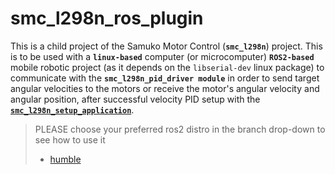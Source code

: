 # smc_l298n_ros_plugin
This is a child project of the Samuko Motor Control (**`smc_l298n`**) project. This is to be used with a **`linux-based`** computer (or microcomputer) **`ROS2-based`** mobile robotic project (as it depends on the `libserial-dev` linux package) to communicate with the **`smc_l298n_pid_driver module`** in order to send target angular velocities to the motors or receive the motor's angular velocity and angular position, after successful velocity PID setup with the [**`smc_l298n_setup_application`**](https://github.com/samuko-things-company/smc_l298n_setup_application).

> PLEASE choose your preferred ros2 distro in the branch drop-down to see how to use it
> - [humble](https://github.com/samuko-things-company/smc_ros_hw_plugin/tree/humble)
